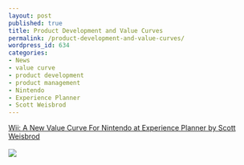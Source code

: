 ```yaml
---
layout: post
published: true
title: Product Development and Value Curves
permalink: /product-development-and-value-curves/
wordpress_id: 634
categories:
- News
- value curve
- product development
- product management
- Nintendo
- Experience Planner
- Scott Weisbrod
---
```



<a href="http://scottweisbrod.com/">Wii: A New Value Curve For Nintendo at Experience Planner by Scott Weisbrod</a><br /><br /><img src="http://lh6.ggpht.com/-VBEtfLQireA/UVl_pUNLb2I/AAAAAAAAFxA/XMU2LW6CezI/296681982-e829572f8f-o.jpg" />
